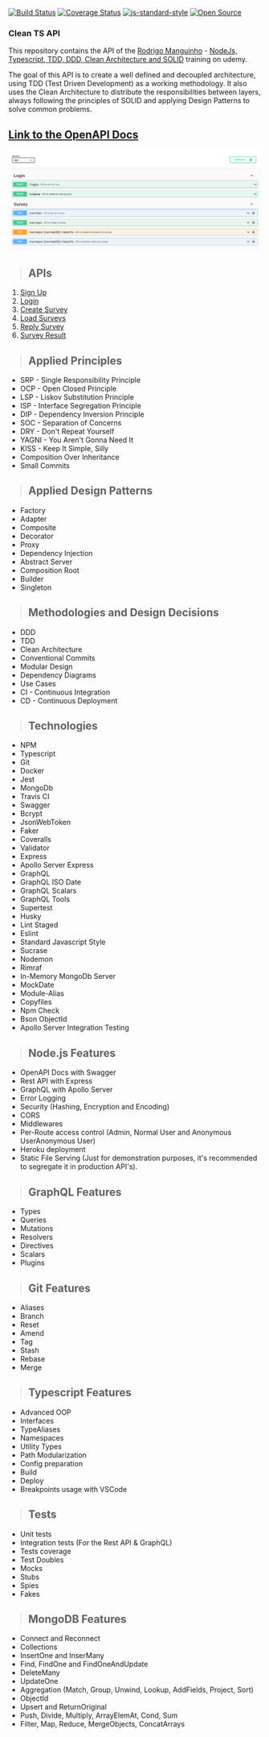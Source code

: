 [![Build Status](https://app.travis-ci.com/leonardopliski/clean-ts-api.svg?branch=main)](https://www.travis-ci.com/leonardopliski/clean-ts-api)
[![Coverage Status](https://coveralls.io/repos/github/leonardopliski/clean-ts-api/badge.svg)](https://coveralls.io/github/leonardopliski/clean-ts-api)
[![js-standard-style](https://img.shields.io/badge/code%20style-standard-brightgreen.svg)](http://standardjs.com)
[![Open Source](https://badges.frapsoft.com/os/v1/open-source.svg?v=103)](https://opensource.org/)

### **Clean TS API**

This repository contains the API of the [Rodrigo Manguinho](https://www.udemy.com/user/rodrigo-manguinho/) - [NodeJs, Typescript, TDD, DDD, Clean Architecture and SOLID](https://www.udemy.com/course/tdd-com-mango/) training on udemy.

The goal of this API is to create a well defined and decoupled architecture, using TDD (Test Driven Development) as a working methodology. It also uses the Clean Architecture to distribute the responsibilities between layers, always following the principles of SOLID and applying Design Patterns to solve common problems.

## [**Link to the OpenAPI Docs**](https://lpliski.herokuapp.com/api-docs)

<p align="center">
  <img src="./__docs__/open-api-spec.png" alt="OpenAPI Docs" />
</p>

> ## APIs

1. [Sign Up](./__requirements__/signup.md)
2. [Login](./__requirements__/login.md)
3. [Create Survey](./__requirements__/add-survey.md)
4. [Load Surveys](./__requirements__/load-surveys.md)
5. [Reply Survey](./__requirements__/save-survey-result.md)
6. [Survey Result](./__requirements__/load-survey-result.md)

> ## Applied Principles

* SRP - Single Responsibility Principle
* OCP - Open Closed Principle
* LSP - Liskov Substitution Principle
* ISP - Interface Segregation Principle
* DIP - Dependency Inversion Principle
* SOC - Separation of Concerns
* DRY - Don't Repeat Yourself
* YAGNI - You Aren't Gonna Need It
* KISS - Keep It Simple, Silly
* Composition Over Inheritance
* Small Commits

> ## Applied Design Patterns

* Factory
* Adapter
* Composite
* Decorator
* Proxy
* Dependency Injection
* Abstract Server
* Composition Root
* Builder
* Singleton

> ## Methodologies and Design Decisions

* DDD
* TDD
* Clean Architecture
* Conventional Commits
* Modular Design
* Dependency Diagrams
* Use Cases
* CI - Continuous Integration
* CD - Continuous Deployment

> ## Technologies

* NPM
* Typescript
* Git
* Docker
* Jest
* MongoDb
* Travis CI
* Swagger
* Bcrypt
* JsonWebToken
* Faker
* Coveralls
* Validator
* Express
* Apollo Server Express
* GraphQL
* GraphQL ISO Date
* GraphQL Scalars
* GraphQL Tools
* Supertest
* Husky
* Lint Staged
* Eslint
* Standard Javascript Style
* Sucrase
* Nodemon
* Rimraf
* In-Memory MongoDb Server
* MockDate
* Module-Alias
* Copyfiles
* Npm Check
* Bson ObjectId
* Apollo Server Integration Testing

> ## Node.js Features

* OpenAPI Docs with Swagger
* Rest API with Express
* GraphQL with Apollo Server
* Error Logging
* Security (Hashing, Encryption and Encoding)
* CORS
* Middlewares
* Per-Route access control (Admin, Normal User and Anonymous UserAnonymous User)
* Heroku deployment 
* Static File Serving (Just for demonstration purposes, it's recommended to segregate it in production API's).

> ## GraphQL Features 

* Types
* Queries
* Mutations
* Resolvers
* Directives
* Scalars
* Plugins

> ## Git Features

* Aliases
* Branch
* Reset
* Amend
* Tag
* Stash
* Rebase
* Merge

> ## Typescript Features 

* Advanced OOP
* Interfaces
* TypeAliases
* Namespaces
* Utility Types
* Path Modularization
* Config preparation
* Build
* Deploy
* Breakpoints usage with VSCode

> ## Tests

* Unit tests
* Integration tests (For the Rest API & GraphQL)
* Tests coverage
* Test Doubles
* Mocks
* Stubs
* Spies
* Fakes

> ## MongoDB Features 

* Connect and Reconnect
* Collections
* InsertOne and InserMany
* Find, FindOne and FindOneAndUpdate
* DeleteMany
* UpdateOne
* Aggregation (Match, Group, Unwind, Lookup, AddFields, Project, Sort)
* ObjectId
* Upsert and ReturnOriginal
* Push, Divide, Multiply, ArrayElemAt, Cond, Sum
* Filter, Map, Reduce, MergeObjects, ConcatArrays
